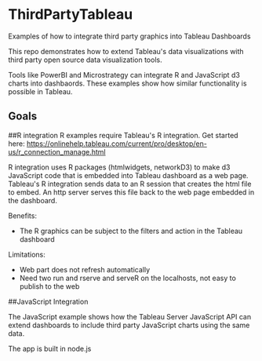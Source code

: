 # ThirdPartyTableau
Examples of how to integrate third party graphics into Tableau Dashboards

This repo demonstrates how to extend Tableau's data visualizations with third party open source data visualization tools.

Tools like PowerBI and Microstrategy can integrate R and JavaScript d3 charts into dashbaords. These examples show how similar functionality is possible in Tableau.

Goals
- 

##R integration
R examples require Tableau's R integration. Get started here:
https://onlinehelp.tableau.com/current/pro/desktop/en-us/r_connection_manage.html

R integration uses R packages (htmlwidgets, networkD3) to make d3 JavaScript code that is embedded into Tableau dashboard as a web page. Tableau's R integration sends data to an R session that creates the html file to embed. An http server serves this file back to the web page embedded in the dashboard.

Benefits:
- The R graphics can be subject to the filters and action in the Tableau dashboard

Limitations:
- Web part does not refresh automatically
- Need two run and rserve and serveR on the localhosts, not easy to publish to the web

##JavaScript Integration

The JavaScript example shows how the Tableau Server JavaScript API can extend dashboards to include third party JavaScript charts using the same data.

The app is built in node.js


